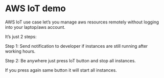 # AWS IoT demo

AWS IoT use case let’s you manage aws resources remotely without logging into your laptop/aws account.

It’s just 2 steps:

Step 1: Send notification to developer if instances are still running after working hours.

Step 2: Be anywhere just press IoT button and stop all instances.

If you press again same button it will start all instances.
